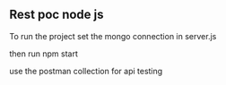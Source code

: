 ## Rest poc node js

To run the project set the mongo connection in server.js

then run 
npm start

use the postman collection for api testing